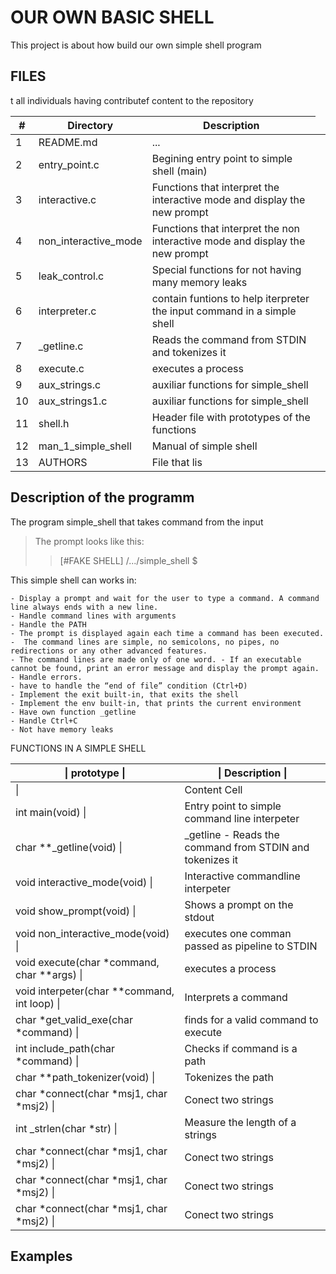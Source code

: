 #  OUR OWN BASIC SHELL

This project is about how build our own simple shell program

## **FILES**
<table>
<thead>
<tr>
  <th>#</th>
  <th>Directory</th>
  <th>Description</th>
</tr>
</thead>
<tbody>
<tr>
  <td>1</td>
  <td> README.md</td>
  <td>...<td>
</tr>
<tr>
  <td>2</td>
  <td>entry_point.c</td>
  <td>Begining entry point to simple shell (main)</td>	
</tr>
<tr>
  <td>3</td>
  <td>interactive.c</td>
  <td>Functions that interpret the interactive mode and display the new prompt  </td>
</tr>
<tr>
  <td>4</td>
  <td>non_interactive_mode</td>
  <td>Functions that interpret the non interactive mode and display the new prompt</td>
</tr>
<tr>
  <td>5</td>
  <td>leak_control.c</td>
  <td>Special functions for not having many memory leaks</td>
</tr>
<tr>
  <td>6</td>
  <td>interpreter.c</td>
  <td>contain funtions to help iterpreter the input command in a simple shell</td>
</tr>
<tr>
  <td>7</td>
  <td>_getline.c</td>
  <td>Reads the command from STDIN and tokenizes it</td>
</tr>
<tr>
  <td>8</td>
  <td>execute.c</td>
  <td>executes a process</td>
</tr>
<tr>
  <td>9</td>
  <td>aux_strings.c</td>
  <td>auxiliar functions for simple_shell</td>
</tr>
<tr>
  <td>10</td>
  <td>aux_strings1.c</td>
  <td>auxiliar functions for simple_shell</td>
</tr>
<tr>
  <td>11</td>
  <td>shell.h</td>
  <td>Header file with prototypes of the functions</td>
</tr>
<tr>
  <td>12</td>
  <td>man_1_simple_shell</td>
  <td>Manual of simple shell</td>
</tr>
<tr>
  <td>13</td>
  <td>AUTHORS</td>
  <td>File that lis</td>
</tr>
t all individuals having contributef content to the repository
</tbody>
</table>

## Description of the programm

The program simple_shell that takes command from the input

> The prompt looks like this:
>>[#FAKE SHELL] /.../simple_shell $

This simple shell can works in:


    - Display a prompt and wait for the user to type a command. A command line always ends with a new line.
    - Handle command lines with arguments
    - Handle the PATH
    - The prompt is displayed again each time a command has been executed.
    -  The command lines are simple, no semicolons, no pipes, no redirections or any other advanced features.
    - The command lines are made only of one word. - If an executable cannot be found, print an error message and display the prompt again.
    - Handle errors.
    - have to handle the “end of file” condition (Ctrl+D)
    - Implement the exit built-in, that exits the shell
    - Implement the env built-in, that prints the current environment
    - Have own function _getline
    - Handle Ctrl+C
    - Not have memory leaks


FUNCTIONS IN A SIMPLE SHELL 
<table>
<thead>
<tr>
  <th>| prototype |</th>
  <th>| Description   |</th>
</tr>
</thead>
<tbody>
<tr>
  <td>  |</td>
  <td>Content Cell</td>
</tr>
<tr>
  <td>int main(void) |</td>
  <td> Entry point to simple command line interpeter</td>
</tr>
<tr>
  <td>char **_getline(void) |</td>
  <td>_getline - Reads the command from STDIN and tokenizes it</td>
</tr>
<tr>
  <td>void interactive_mode(void) |</td>
  <td>Interactive commandline interpeter</td>
</tr>
<tr>
  <td>void show_prompt(void) |</td>
  <td>Shows a prompt on the stdout</td>
</tr>
<tr>
  <td>void non_interactive_mode(void) |</td>
  <td>executes one comman passed as pipeline to STDIN</td>
</tr>
<tr>
  <td>void execute(char *command, char **args) |</td>
  <td>executes a process</td>
</tr>
<tr>
  <td>void interpeter(char **command, int loop) |</td>
  <td>Interprets a command</td>
</tr>
<tr>
  <td>char *get_valid_exe(char *command) |</td>
  <td> finds for a valid command to execute</td>
</tr>
<tr>
  <td>int include_path(char *command) |</td>
  <td>Checks if command is a path</td>
</tr>
<tr>
  <td>char **path_tokenizer(void) | </td>
  <td> Tokenizes the path</td>
</tr>
<tr>
  <td>char *connect(char *msj1, char *msj2) |</td>
  <td>Conect two strings</td>
</tr>
<tr>
  <td>int _strlen(char *str) |</td>
  <td>Measure the length of a strings</td>
</tr>
<tr>
  <td>char *connect(char *msj1, char *msj2) |</td>
  <td>Conect two strings</td>
</tr>
<tr>
  <td>char *connect(char *msj1, char *msj2) |</td>
  <td>Conect two strings</td>
</tr>
<tr>
  <td>char *connect(char *msj1, char *msj2) |</td>
  <td>Conect two strings</td>
</tr>

</tbody>
</table>



## Examples

